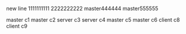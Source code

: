 new line
1111111111
2222222222
master444444
master555555

master c1
master c2
server c3
server c4
master c5
master c6
client c8
client c9
